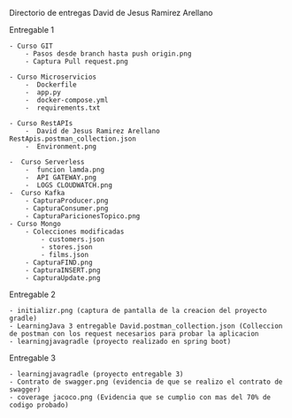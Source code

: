 Directorio de entregas David de Jesus Ramirez Arellano


Entregable 1

	- Curso GIT
		- Pasos desde branch hasta push origin.png 
		- Captura Pull request.png 
		
	- Curso Microservicios
		-  Dockerfile
		-  app.py
		-  docker-compose.yml
		-  requirements.txt
		
	- Curso RestAPIs
		-  David de Jesus Ramirez Arellano RestApis.postman_collection.json
		-  Environment.png
		
	-  Curso Serverless
		-  funcion lamda.png
		-  API GATEWAY.png
		-  LOGS CLOUDWATCH.png
	-  Curso Kafka
		- CapturaProducer.png
		- CapturaConsumer.png
		- CapturaParicionesTopico.png
	- Curso Mongo
		- Colecciones modificadas
			- customers.json
			- stores.json
			- films.json
		- CapturaFIND.png
		- CapturaINSERT.png
		- CapturaUpdate.png

Entregable 2

	- initializr.png (captura de pantalla de la creacion del proyecto gradle)
	- LearningJava 3 entregable David.postman_collection.json (Colleccion de postman con los request necesarios para probar la aplicacion
	- learningjavagradle (proyecto realizado en spring boot)

Entregable 3

	- learningjavagradle (proyecto entregable 3)
	- Contrato de swagger.png (evidencia de que se realizo el contrato de swagger)
	- coverage jacoco.png (Evidencia que se cumplio con mas del 70% de codigo probado)